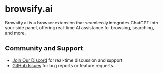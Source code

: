 # browsify.ai
Browsify.ai is a browser extension that seamlessly integrates ChatGPT into your side panel, offering real-time AI assistance for browsing, searching, and more.

## Community and Support

- [Join Our Discord](https://discord.gg/A3C2uV7dUk) for real-time discussion and support.
- [GitHub Issues](https://github.com/BrowsifyAI/browsify.ai/issues) for bug reports or feature requests.



